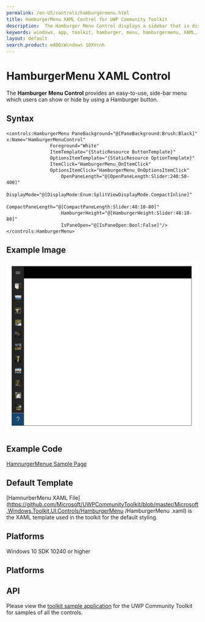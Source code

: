 ```yaml
---
permalink: /en-US/controls/hamburgermenu.html
title: HamburgerMenu XAML Control for UWP Community Toolkit
description:  The Hamburger Menu Control displays a sidebar that is displayed by the Hamburger button       
keywords: windows, app, toolkit, hamburger, menu, hamburgermenu, XAML, control, sidebar
layout: default
search.product: eADQiWindows 10XVcnh
---
```


# HamburgerMenu XAML Control  
The **Hamburger Menu Control** provides an easy-to-use, side-bar menu which users can show or hide by using a Hamburger button.


## Syntax
```xaml
<controls:HamburgerMenu PaneBackground="@[PaneBackground:Brush:Black]" x:Name="HamburgerMenuControl"
                Foreground="White"
                ItemTemplate="{StaticResource ButtonTemplate}"
                OptionsItemTemplate="{StaticResource OptionTemplate}"
                ItemClick="HamburgerMenu_OnItemClick"
                OptionsItemClick="HamburgerMenu_OnOptionsItemClick"
					OpenPaneLength="@[OpenPaneLength:Slider:240:50-400]"
					DisplayMode="@[DisplayMode:Enum:SplitViewDisplayMode.CompactInline]"
					CompactPaneLength="@[CompactPaneLength:Slider:48:10-80]"
					HamburgerHeight="@[HamburgerHeight:Slider:48:10-80]"
					IsPaneOpen="@[IsPaneOpen:Bool:False]"/>
</controls:HamburgerMenu>
```

## Example Image
![hamburger menu animation](/resources/images/hamburgermenu.gif "Hamburger menu")

## Example Code
[HamnurgerMenue Sample Page](https://github.com/Microsoft/UWPCommunityToolkit/tree/master/Microsoft.Windows.Toolkit.SampleApp/SamplePages/HamburgerMenu)

## Default Template 
[HamnurberMenu XAML File](https://github.com/Microsoft/UWPCommunityToolkit/blob/master/Microsoft.Windows.Toolkit.UI.Controls/HamburgerMenu /HamburgerMenu .xaml) is the XAML template used in the toolkit for the default styling.

## Platforms 

Windows 10 SDK 10240 or higher

## Platforms

## API
Please view the [toolkit sample application](https://github.com/Microsoft/UWPCommunityToolkit/tree/master/Microsoft.Windows.Toolkit.SampleApp) for the UWP Community Toolkit for samples of all the controls.
